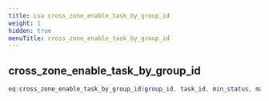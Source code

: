 ```yaml
---
title: Lua cross_zone_enable_task_by_group_id
weight: 1
hidden: true
menuTitle: cross_zone_enable_task_by_group_id
---
```

## cross_zone_enable_task_by_group_id
```lua
eq:cross_zone_enable_task_by_group_id(group_id, task_id, min_status, max_status); -- void
```